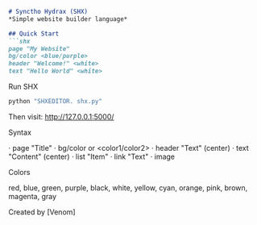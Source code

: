```markdown
# Synctho Hydrax (SHX) 
*Simple website builder language*

## Quick Start
```shx
page "My Website"
bg/color <blue/purple>
header "Welcome!" <white>
text "Hello World" <white>
```

Run SHX

```bash
python "SHXEDITOR. shx.py"
```

Then visit: http://127.0.0.1:5000/

Syntax

· page "Title"
· bg/color <color> or <color1/color2>
· header "Text" <color> (center)
· text "Content" <color> (center)
· list "Item" <color>
· link "Text" <url>
· image <url>

Colors

red, blue, green, purple, black, white, yellow, cyan, orange, pink, brown, magenta, gray

Created by [Venom]

```
